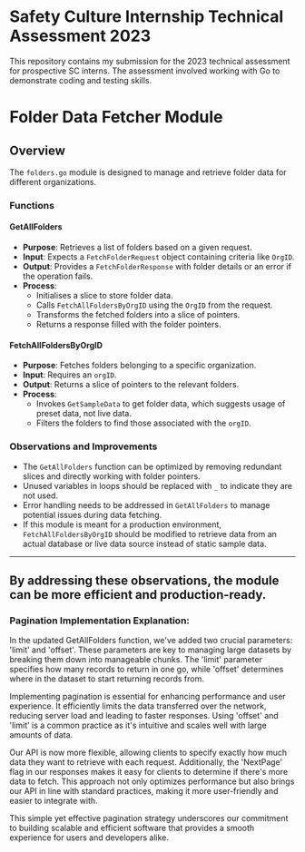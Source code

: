 # Safety Culture Internship Technical Assessment 2023
This repository contains my submission for the 2023 technical assessment for prospective SC interns. The assessment involved working with Go to demonstrate coding and testing skills.

# Folder Data Fetcher Module

## Overview
The `folders.go` module is designed to manage and retrieve folder data for different organizations.

### Functions

#### GetAllFolders
- **Purpose**: Retrieves a list of folders based on a given request.
- **Input**: Expects a `FetchFolderRequest` object containing criteria like `OrgID`.
- **Output**: Provides a `FetchFolderResponse` with folder details or an error if the operation fails.
- **Process**:
  - Initialises a slice to store folder data.
  - Calls `FetchAllFoldersByOrgID` using the `OrgID` from the request.
  - Transforms the fetched folders into a slice of pointers.
  - Returns a response filled with the folder pointers.

#### FetchAllFoldersByOrgID
- **Purpose**: Fetches folders belonging to a specific organization.
- **Input**: Requires an `orgID`.
- **Output**: Returns a slice of pointers to the relevant folders.
- **Process**:
  - Invokes `GetSampleData` to get folder data, which suggests usage of preset data, not live data.
  - Filters the folders to find those associated with the `orgID`.

### Observations and Improvements

- The `GetAllFolders` function can be optimized by removing redundant slices and directly working with folder pointers.
- Unused variables in loops should be replaced with `_` to indicate they are not used.
- Error handling needs to be addressed in `GetAllFolders` to manage potential issues during data fetching.
- If this module is meant for a production environment, `FetchAllFoldersByOrgID` should be modified to retrieve data from an actual database or live data source instead of static sample data.

---

By addressing these observations, the module can be more efficient and production-ready.
---

### Pagination Implementation Explanation:

In the updated GetAllFolders function, we've added two crucial parameters: 'limit' and 'offset'. These parameters are key to managing large datasets by breaking them down into manageable chunks. The 'limit' parameter specifies how many records to return in one go, while 'offset' determines where in the dataset to start returning records from.

Implementing pagination is essential for enhancing performance and user experience. It efficiently limits the data transferred over the network, reducing server load and leading to faster responses. Using 'offset' and 'limit' is a common practice as it's intuitive and scales well with large amounts of data.

Our API is now more flexible, allowing clients to specify exactly how much data they want to retrieve with each request. Additionally, the 'NextPage' flag in our responses makes it easy for clients to determine if there's more data to fetch. This approach not only optimizes performance but also brings our API in line with standard practices, making it more user-friendly and easier to integrate with.

This simple yet effective pagination strategy underscores our commitment to building scalable and efficient software that provides a smooth experience for users and developers alike.



